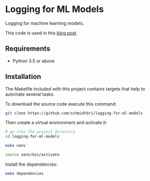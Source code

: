 # Logging for ML Models

Logging for machine learning models.

This code is used in this [blog post](https://www.tekhnoal.com/logging-for-ml-models.html).

## Requirements

- Python 3.5 or above

## Installation 

The Makefile included with this project contains targets that help to automate several tasks.

To download the source code execute this command:

```bash
git clone https://github.com/schmidtbri/logging-for-ml-models
```

Then create a virtual environment and activate it:

```bash
# go into the project directory
cd logging-for-ml-models

make venv

source venv/bin/activate
```

Install the dependencies:

```bash
make dependencies
```
